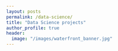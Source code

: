 ```yaml
---
layout: posts
permalink: /data-science/
title: "Data Science projects"
author_profile: true
header:
  image: "/images/waterfront_banner.jpg"
---
```



